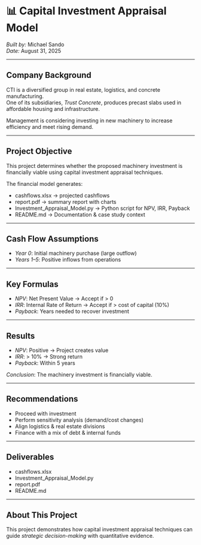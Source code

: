 # 📊 Capital Investment Appraisal Model  

*Built by:* Michael Sando  
*Date:* August 31, 2025  

---

## Company Background  
CTI is a diversified group in real estate, logistics, and concrete manufacturing.  
One of its subsidiaries, *Trust Concrete*, produces precast slabs used in affordable housing and infrastructure.  

Management is considering investing in new machinery to increase efficiency and meet rising demand.  

---

## Project Objective  
This project determines whether the proposed machinery investment is financially viable using capital investment appraisal techniques.  

The financial model generates:  
- cashflows.xlsx → projected cashflows  
- report.pdf → summary report with charts  
- Investment_Appraisal_Model.py → Python script for NPV, IRR, Payback  
- README.md → Documentation & case study context  

---

## Cash Flow Assumptions  
- *Year 0*: Initial machinery purchase (large outflow)  
- *Years 1–5*: Positive inflows from operations  

---

## Key Formulas  
- *NPV*: Net Present Value → Accept if > 0  
- *IRR*: Internal Rate of Return → Accept if > cost of capital (10%)  
- *Payback*: Years needed to recover investment  

---

## Results  
- *NPV*: Positive → Project creates value  
- *IRR*: > 10% → Strong return 
- *Payback*: Within 5 years  

 *Conclusion*: The machinery investment is financially viable.  

---

## Recommendations  
- Proceed with investment  
- Perform sensitivity analysis (demand/cost changes)  
- Align logistics & real estate divisions  
- Finance with a mix of debt & internal funds  

---

## Deliverables  
- cashflows.xlsx  
- Investment_Appraisal_Model.py  
- report.pdf  
- README.md  

---

## About This Project  
This project demonstrates how capital investment appraisal techniques can guide *strategic decision-making* with quantitative evidence.